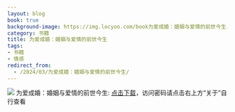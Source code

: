 ```yaml
---
layout: blog
book: true
background-image: https://img.locyoo.com/book为爱成婚：婚姻与爱情的前世今生.jpg
category: 书籍
title: 为爱成婚：婚姻与爱情的前世今生
tags:
- 书籍
- 情感
redirect_from:
  - /2024/03/为爱成婚：婚姻与爱情的前世今生/
---
```

![](https://img.locyoo.com/book为爱成婚：婚姻与爱情的前世今生.jpg)
为爱成婚：婚姻与爱情的前世今生: <a name = "ref1" href="https://url18.ctfile.com/f/50983618-1045048573-d44631?p=3619">点击下载</a>，访问密码请点击右上方“关于”自行查看